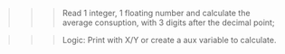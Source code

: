 >>> Read 1 integer, 1 floating number and calculate the average consuption, with 3 digits after the decimal point;

>>> Logic: Print with X/Y or create a aux variable to calculate.